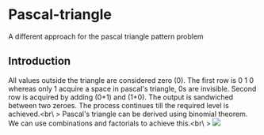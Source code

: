 # Pascal-triangle
A different approach for the pascal triangle pattern problem
## Introduction
All values outside the triangle are considered zero (0). The first row is 0 1 0 whereas only 1 acquire a space in pascal's triangle, 0s are invisible. Second row is acquired by adding (0+1) and (1+0). The output is sandwiched between two zeroes. The process continues till the required level is achieved.<br\ >
Pascal's triangle can be derived using binomial theorem. We can use combinations and factorials to achieve this.<br\ >
![](https://www.tutorialspoint.com/learn_c_by_examples/images/pascals_triangle.jpg)
